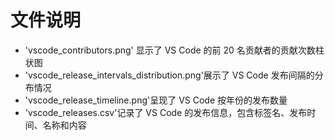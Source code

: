 # 文件说明
*  'vscode_contributors.png' 显示了 VS Code 的前 20 名贡献者的贡献次数柱状图
*  'vscode_release_intervals_distribution.png'展示了 VS Code 发布间隔的分布情况
*  'vscode_release_timeline.png'呈现了 VS Code 按年份的发布数量
*  'vscode_releases.csv'记录了 VS Code 的发布信息，包含标签名、发布时间、名称和内容
